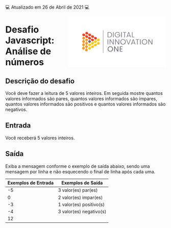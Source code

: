 :computer: Atualizado em 26 de Abril de 2021 :computer:

<img align="right" alt="GIF" height="160px" src="https://github.com/rdeconti/rdeconti-resources/blob/main/Digital%20Innovation%20One%20-%20Logotipo.png" />

# Desafio Javascript: Análise de números

## Descrição do desafio

Você deve fazer a leitura de 5 valores inteiros. Em seguida mostre quantos valores informados são pares, quantos valores informados são ímpares, quantos valores informados são positivos e quantos valores informados são negativos.

## Entrada

Você receberá 5 valores inteiros.

## Saída

Exiba a mensagem conforme o exemplo de saída abaixo, sendo uma mensagem por linha e não esquecendo o final de linha após cada uma.

| Exemplos de Entrada | Exemplos de Saída       |
| ------------------- | ----------------------- |
| -5                  | 3 valor(es) par(es)     |
| 0                   | 2 valor(es) impar(es)   |
| -3                  | 1 valor(es) positivo(s) |
| -4                  | 3 valor(es) negativo(s) |
| 12                  |                         |
